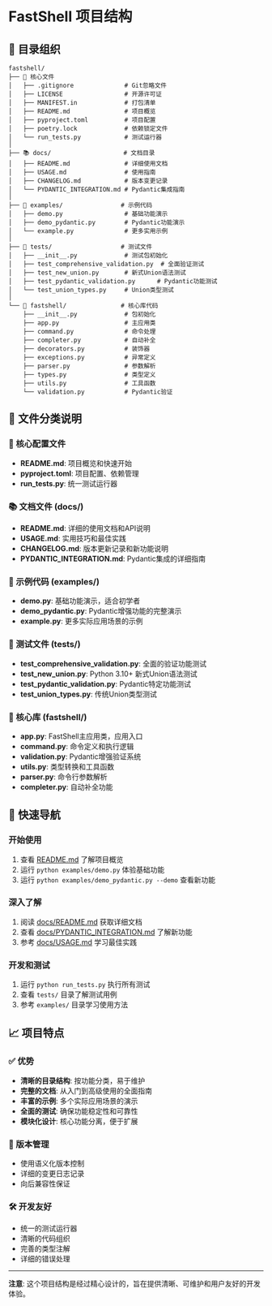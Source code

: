 # FastShell 项目结构

## 📁 目录组织

```
fastshell/
├── 📄 核心文件
│   ├── .gitignore              # Git忽略文件
│   ├── LICENSE                 # 开源许可证
│   ├── MANIFEST.in             # 打包清单
│   ├── README.md               # 项目概览
│   ├── pyproject.toml          # 项目配置
│   ├── poetry.lock             # 依赖锁定文件
│   └── run_tests.py            # 测试运行器
│
├── 📚 docs/                    # 文档目录
│   ├── README.md               # 详细使用文档
│   ├── USAGE.md                # 使用指南
│   ├── CHANGELOG.md            # 版本变更记录
│   └── PYDANTIC_INTEGRATION.md # Pydantic集成指南
│
├── 🎯 examples/                # 示例代码
│   ├── demo.py                 # 基础功能演示
│   ├── demo_pydantic.py        # Pydantic功能演示
│   └── example.py              # 更多实用示例
│
├── 🧪 tests/                   # 测试文件
│   ├── __init__.py             # 测试包初始化
│   ├── test_comprehensive_validation.py  # 全面验证测试
│   ├── test_new_union.py       # 新式Union语法测试
│   ├── test_pydantic_validation.py      # Pydantic功能测试
│   └── test_union_types.py     # Union类型测试
│
└── 🔧 fastshell/               # 核心库代码
    ├── __init__.py             # 包初始化
    ├── app.py                  # 主应用类
    ├── command.py              # 命令处理
    ├── completer.py            # 自动补全
    ├── decorators.py           # 装饰器
    ├── exceptions.py           # 异常定义
    ├── parser.py               # 参数解析
    ├── types.py                # 类型定义
    ├── utils.py                # 工具函数
    └── validation.py           # Pydantic验证
```

## 🎯 文件分类说明

### 📄 核心配置文件
- **README.md**: 项目概览和快速开始
- **pyproject.toml**: 项目配置、依赖管理
- **run_tests.py**: 统一测试运行器

### 📚 文档文件 (docs/)
- **README.md**: 详细的使用文档和API说明
- **USAGE.md**: 实用技巧和最佳实践
- **CHANGELOG.md**: 版本更新记录和新功能说明
- **PYDANTIC_INTEGRATION.md**: Pydantic集成的详细指南

### 🎯 示例代码 (examples/)
- **demo.py**: 基础功能演示，适合初学者
- **demo_pydantic.py**: Pydantic增强功能的完整演示
- **example.py**: 更多实际应用场景的示例

### 🧪 测试文件 (tests/)
- **test_comprehensive_validation.py**: 全面的验证功能测试
- **test_new_union.py**: Python 3.10+ 新式Union语法测试
- **test_pydantic_validation.py**: Pydantic特定功能测试
- **test_union_types.py**: 传统Union类型测试

### 🔧 核心库 (fastshell/)
- **app.py**: FastShell主应用类，应用入口
- **command.py**: 命令定义和执行逻辑
- **validation.py**: Pydantic增强验证系统
- **utils.py**: 类型转换和工具函数
- **parser.py**: 命令行参数解析
- **completer.py**: 自动补全功能

## 🚀 快速导航

### 开始使用
1. 查看 [README.md](README.md) 了解项目概览
2. 运行 `python examples/demo.py` 体验基础功能
3. 运行 `python examples/demo_pydantic.py --demo` 查看新功能

### 深入了解
1. 阅读 [docs/README.md](docs/README.md) 获取详细文档
2. 查看 [docs/PYDANTIC_INTEGRATION.md](docs/PYDANTIC_INTEGRATION.md) 了解新功能
3. 参考 [docs/USAGE.md](docs/USAGE.md) 学习最佳实践

### 开发和测试
1. 运行 `python run_tests.py` 执行所有测试
2. 查看 `tests/` 目录了解测试用例
3. 参考 `examples/` 目录学习使用方法

## 📈 项目特点

### ✅ 优势
- **清晰的目录结构**: 按功能分类，易于维护
- **完整的文档**: 从入门到高级使用的全面指南
- **丰富的示例**: 多个实际应用场景的演示
- **全面的测试**: 确保功能稳定性和可靠性
- **模块化设计**: 核心功能分离，便于扩展

### 🔄 版本管理
- 使用语义化版本控制
- 详细的变更日志记录
- 向后兼容性保证

### 🛠️ 开发友好
- 统一的测试运行器
- 清晰的代码组织
- 完善的类型注解
- 详细的错误处理

---

**注意**: 这个项目结构是经过精心设计的，旨在提供清晰、可维护和用户友好的开发体验。